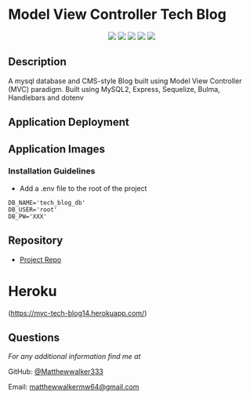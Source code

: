 # Model View Controller Tech Blog
<p align="center">
    <img src="https://img.shields.io/badge/Javascript-yellow" />
    <img src="https://img.shields.io/badge/express-orange" />
    <img src="https://img.shields.io/badge/Sequelize-blue"  />
    <img src="https://img.shields.io/badge/mySQL-blue"  />
    <img src="https://img.shields.io/badge/dotenv-green" />
</p>

## Description
A mysql database and CMS-style Blog built using Model View Controller (MVC) paradigm. Built using MySQL2, Express, Sequelize, Bulma, Handlebars and dotenv

## Application Deployment

## Application Images

### Installation Guidelines

- Add a .env file to the root of the project

```text
DB_NAME='tech_blog_db'
DB_USER='root'
DB_PW='XXX'
```

## Repository

  - [Project Repo](https://github.com/Matthewwalker333/model_view_controller_tech_blog)

# Heroku
(https://mvc-tech-blog14.herokuapp.com/)

## Questions
*For any additional information find me at* 

GitHub: [@Matthewwalker333](https://github.com/Matthewwalker333/)

Email: [matthewwalkermw64@gmail.com](mailto:matthewwalkermw64@gmail.com)
